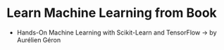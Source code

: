 # Learn Machine Learning from Book
- Hands-On Machine Learning with Scikit-Learn and TensorFlow  -> by Aurélien Géron 